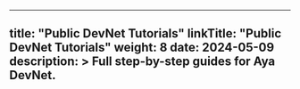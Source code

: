 
---
title: "Public DevNet Tutorials"
linkTitle: "Public DevNet Tutorials"
weight: 8
date: 2024-05-09
description: >
  Full step-by-step guides for Aya DevNet.
---




